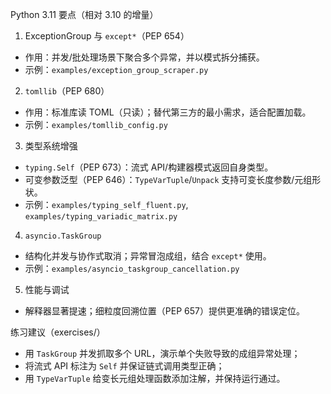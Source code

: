 Python 3.11 要点（相对 3.10 的增量）

1) ExceptionGroup 与 `except*`（PEP 654）
- 作用：并发/批处理场景下聚合多个异常，并以模式拆分捕获。
- 示例：`examples/exception_group_scraper.py`

2) `tomllib`（PEP 680）
- 作用：标准库读 TOML（只读）；替代第三方的最小需求，适合配置加载。
- 示例：`examples/tomllib_config.py`

3) 类型系统增强
- `typing.Self`（PEP 673）：流式 API/构建器模式返回自身类型。
- 可变参数泛型（PEP 646）：`TypeVarTuple`/`Unpack` 支持可变长度参数/元组形状。
- 示例：`examples/typing_self_fluent.py`, `examples/typing_variadic_matrix.py`

4) `asyncio.TaskGroup`
- 结构化并发与协作式取消；异常冒泡成组，结合 `except*` 使用。
- 示例：`examples/asyncio_taskgroup_cancellation.py`

5) 性能与调试
- 解释器显著提速；细粒度回溯位置（PEP 657）提供更准确的错误定位。

练习建议（exercises/）
- 用 `TaskGroup` 并发抓取多个 URL，演示单个失败导致的成组异常处理；
- 将流式 API 标注为 `Self` 并保证链式调用类型正确；
- 用 `TypeVarTuple` 给变长元组处理函数添加注解，并保持运行通过。



